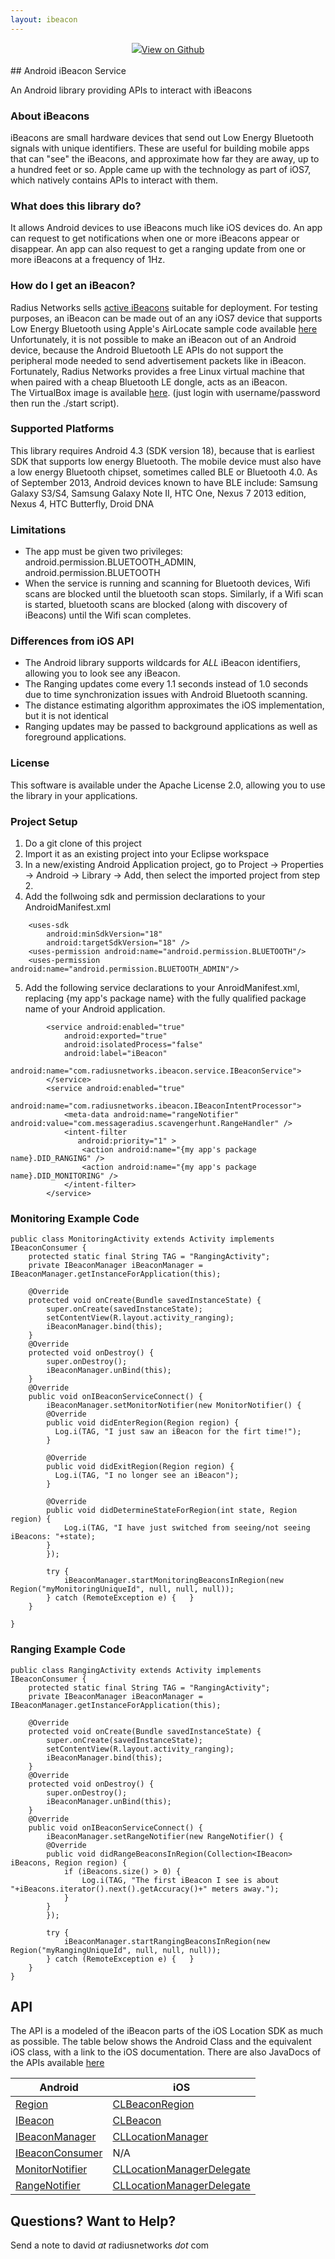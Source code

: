 ```yaml
---
layout: ibeacon
---
```

<div align="center">
	<a class="btn btn-rad-blue" href="https://github.com/RadiusNetworks/android-ibeacon-service" style="width:240px; margin-top: -20px;"><img src="/img/git.svg">View on Github</a>
</div>
<br>
## Android iBeacon Service

An Android library providing APIs to interact with iBeacons


### About iBeacons

iBeacons are small hardware devices that send out Low Energy Bluetooth signals with unique identifiers.
These are useful for building mobile apps that can "see" the iBeacons, and approximate how far they are away, 
up to a hundred feet or so.
Apple came up with the technology as part of iOS7, which natively contains APIs to interact with them. 

### What does this library do?

It allows Android devices to use iBeacons much like iOS devices do.  An app can request to get notifications when one
or more iBeacons appear or disappear.  An app can also request to get a ranging update from one or more iBeacons
at a frequency of 1Hz.

### How do I get an iBeacon?

Radius Networks sells [active iBeacons](http://www.radiusnetworks.com/ibeacon.html) suitable for deployment.   For testing purposes, an iBeacon can be made out of an any iOS7 device that supports Low Energy Bluetooth using
Apple's AirLocate sample code available [here](https://developer.apple.com/downloads/index.action?name=WWDC%202013#)  Unfortunately, it is not possible to make an iBeacon
out of an Android device, because the Android Bluetooth LE APIs do not support the peripheral mode needed  to send advertisement packets like in iBeacon.  Fortunately, Radius
Networks provides a free Linux virtual machine that when paired with a cheap Bluetooth LE dongle, acts as an iBeacon.   
The VirtualBox image is available [here](https://s3.amazonaws.com/s3.messageradius.com/Public/VirtualiBeacon.ova). (just login with username/password then run the ./start script).

### Supported Platforms

This library requires Android 4.3 (SDK version 18), because that is earliest SDK that supports low energy Bluetooth.
The mobile device must also have a low energy Bluetooth chipset, sometimes called BLE or Bluetooth 4.0.
As of September 2013, Android devices known to have BLE include: Samsung Galaxy S3/S4, Samsung Galaxy Note II, HTC One, Nexus 7 2013 edition, Nexus 4, HTC Butterfly, Droid DNA

### Limitations

* The app must be given two privileges: android.permission.BLUETOOTH_ADMIN, android.permission.BLUETOOTH
* When the service is running and scanning for Bluetooth devices, Wifi scans are blocked until the bluetooth scan stops.  Similarly, if a Wifi scan is started, bluetooth scans are blocked (along with discovery of iBeacons) until the Wifi scan completes.

### Differences from iOS API

* The Android library supports wildcards for *ALL* iBeacon identifiers, allowing you to look see any iBeacon.
* The Ranging updates come every 1.1 seconds instead of 1.0 seconds due to time synchronization issues with Android Bluetooth scanning.
* The distance estimating algorithm approximates the iOS implementation, but it is not identical
* Ranging updates may be passed to background applications as well as foreground applications.

### License

This software is available under the Apache License 2.0, allowing you to use the library in your applications.

### Project Setup

1. Do a git clone of this project
2. Import it as an existing project into your Eclipse workspace
3. In a new/existing Android Application project, go to Project -> Properties -> Android -> Library -> Add, then select the imported project from step 2.
4. Add the follwoing sdk and permission declarations to your AndroidManifest.xml

```
    <uses-sdk
        android:minSdkVersion="18"
        android:targetSdkVersion="18" />
	<uses-permission android:name="android.permission.BLUETOOTH"/>
	<uses-permission android:name="android.permission.BLUETOOTH_ADMIN"/>
```

5. Add the following service declarations to your AnroidManifest.xml, replacing {my app's package name} with the fully qualified package name of your Android application.


```
		<service android:enabled="true"
         	android:exported="true"
         	android:isolatedProcess="false"
         	android:label="iBeacon"
         	android:name="com.radiusnetworks.ibeacon.service.IBeaconService">
		</service>    
		<service android:enabled="true" 
         	android:name="com.radiusnetworks.ibeacon.IBeaconIntentProcessor">
			<meta-data android:name="rangeNotifier" android:value="com.messageradius.scavengerhunt.RangeHandler" />
			<intent-filter 
               android:priority="1" >
				<action android:name="{my app's package name}.DID_RANGING" />
				<action android:name="{my app's package name}.DID_MONITORING" />
			</intent-filter>
		</service>  
```


### Monitoring Example Code

```
public class MonitoringActivity extends Activity implements IBeaconConsumer {
	protected static final String TAG = "RangingActivity";
	private IBeaconManager iBeaconManager = IBeaconManager.getInstanceForApplication(this);

	@Override
	protected void onCreate(Bundle savedInstanceState) {
		super.onCreate(savedInstanceState);
		setContentView(R.layout.activity_ranging);
		iBeaconManager.bind(this);
	}
	@Override 
	protected void onDestroy() {
		super.onDestroy();
		iBeaconManager.unBind(this);
	}
	@Override
	public void onIBeaconServiceConnect() {
		iBeaconManager.setMonitorNotifier(new MonitorNotifier() {
      	@Override
      	public void didEnterRegion(Region region) {
  	  	  Log.i(TAG, "I just saw an iBeacon for the firt time!");		
      	}

      	@Override
      	public void didExitRegion(Region region) {
          Log.i(TAG, "I no longer see an iBeacon");
      	}

      	@Override
      	public void didDetermineStateForRegion(int state, Region region) {
      		Log.i(TAG, "I have just switched from seeing/not seeing iBeacons: "+state);		
      	}
		});
		
		try {
			iBeaconManager.startMonitoringBeaconsInRegion(new Region("myMonitoringUniqueId", null, null, null));
		} catch (RemoteException e) {	}
	}

}

```


### Ranging Example Code

```
public class RangingActivity extends Activity implements IBeaconConsumer {
	protected static final String TAG = "RangingActivity";
	private IBeaconManager iBeaconManager = IBeaconManager.getInstanceForApplication(this);

	@Override
	protected void onCreate(Bundle savedInstanceState) {
		super.onCreate(savedInstanceState);
		setContentView(R.layout.activity_ranging);
		iBeaconManager.bind(this);
	}
	@Override 
	protected void onDestroy() {
		super.onDestroy();
		iBeaconManager.unBind(this);
	}
	@Override
	public void onIBeaconServiceConnect() {
		iBeaconManager.setRangeNotifier(new RangeNotifier() {
      	@Override 
      	public void didRangeBeaconsInRegion(Collection<IBeacon> iBeacons, Region region) {
      		if (iBeacons.size() > 0) {
	      		Log.i(TAG, "The first iBeacon I see is about "+iBeacons.iterator().next().getAccuracy()+" meters away.");		
      		}
      	}
		});
		
		try {
			iBeaconManager.startRangingBeaconsInRegion(new Region("myRangingUniqueId", null, null, null));
		} catch (RemoteException e) {	}
	}
}

```

## API

The API is a modeled of the iBeacon parts of the iOS Location SDK as much as possible.  The table below shows the Android Class and the equivalent iOS class, with a link to the iOS documentation.
There are also JavaDocs of the APIs available <a href='http://developer.radiusnetworks.com/android-ibeacon-service/doc/'>here</a>

Android | iOS 
------- | --- 
[Region](http://developer.radiusnetworks.com/android-ibeacon-service/doc/com/radiusnetworks/ibeacon/Region.html)  | [CLBeaconRegion](https://developer.apple.com/library/ios/documentation/CoreLocation/Reference/CLBeaconRegion_class/Reference/Reference.html)
[IBeacon](http://developer.radiusnetworks.com/android-ibeacon-service/doc/com/radiusnetworks/ibeacon/IBeacon.html)  | [CLBeacon](https://developer.apple.com/library/ios/documentation/CoreLocation/Reference/CLBeacon_class/Reference/Reference.html)
[IBeaconManager](http://developer.radiusnetworks.com/android-ibeacon-service/doc/com/radiusnetworks/ibeacon/IBeaconManager.html)  | [CLLocationManager](https://developer.apple.com/library/ios/documentation/CoreLocation/Reference/CLLocationManager_Class/CLLocationManager/CLLocationManager.html)
[IBeaconConsumer](http://developer.radiusnetworks.com/android-ibeacon-service/doc/com/radiusnetworks/ibeacon/IBeaconConsumer.html)  | N/A 
[MonitorNotifier](http://developer.radiusnetworks.com/android-ibeacon-service/doc/com/radiusnetworks/ibeacon/MonitorNotifier.html)  | [CLLocationManagerDelegate](https://developer.apple.com/library/ios/documentation/CoreLocation/Reference/CLLocationManagerDelegate_Protocol/CLLocationManagerDelegate/CLLocationManagerDelegate.html)
[RangeNotifier](http://developer.radiusnetworks.com/android-ibeacon-service/doc/com/radiusnetworks/ibeacon/RangeNotifier.html)  | [CLLocationManagerDelegate](https://developer.apple.com/library/ios/documentation/CoreLocation/Reference/CLLocationManagerDelegate_Protocol/CLLocationManagerDelegate/CLLocationManagerDelegate.html)

## Questions?  Want to Help?

Send a note to david _at_ radiusnetworks _dot_ com
